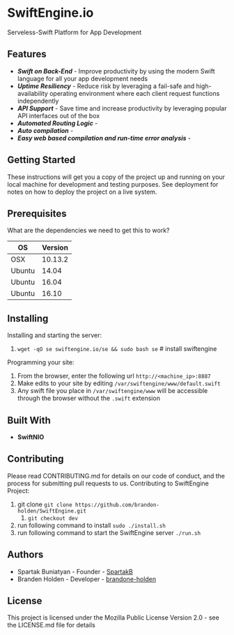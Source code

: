 # SwiftEngine.io
Serveless-Swift Platform for App Development

## Features
* ___Swift on Back-End___ - Improve productivity by using the modern Swift language for all your app development needs
* ___Uptime Resiliency___ - Reduce risk by leveraging a fail-safe and high-availability operating environment where each client request functions independently
* ___API Support___ - Save time and increase productivity by leveraging popular API interfaces out of the box
* ___Automated Routing Logic___ - 
* ___Auto compilation___ - 
* ___Easy web based compilation and run-time error analysis___ -

## Getting Started
These instructions will get you a copy of the project up and running on your local machine for development and testing purposes. See deployment for notes on how to deploy the project on a live system.

## Prerequisites
What are the dependencies we need to get this to work?  

OS  | Version
------------- | -------------
OSX | 10.13.2
Ubuntu  | 14.04
Ubuntu  | 16.04
Ubuntu  | 16.10

## Installing
Installing and starting the server:
1. `wget -qO se swiftengine.io/se && sudo bash se` # install swiftengine

Programming your site:
1. From the browser, enter the following url `http://<machine_ip>:8887`
2. Make edits to your site by editing `/var/swiftengine/www/default.swift`
3. Any swift file you place in `/var/swiftengine/www` will be accessible through the browser without the `.swift` extension

## Built With
* __SwiftNIO__

## Contributing
Please read CONTRIBUTING.md for details on our code of conduct, and the process for submitting pull requests to us.
Contributing to SwiftEngine Project:

1. git clone `git clone https://github.com/brandon-holden/SwiftEngine.git`
    1. `git checkout dev`
2. run following command to install `sudo ./install.sh`
3. run following command to start the SwiftEngine server `./run.sh`

## Authors
* Spartak Buniatyan - Founder - [SpartakB](https://github.com/spartakb)
* Branden Holden - Developer - [brandone-holden](https://github.com/brandon-holden)

## License
This project is licensed under the Mozilla Public License Version 2.0 - see the LICENSE.md file for details

